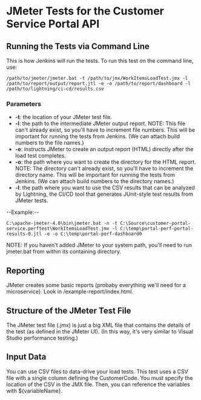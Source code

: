 # JMeter Tests for the Customer Service Portal API 

## Running the Tests via Command Line
This is how Jenkins will run the tests. To run this test on the command line, use:

```
/path/to/jmeter/jmeter.bat -t /path/to/jmx/WorkItemsLoadTest.jmx -l /path/to/report/output/report.jtl -e -o /path/to/report/dashboard -l /path/to/lightning/ci-cd/results.csv
```
### Parameters
* __-t__: the location of your JMeter test file.
* __-l__: the path to the intermediate JMeter output report. NOTE: This file can't already exist, so you'll have to increment file numbers. This will be important for running the tests from Jenkins. (We can attach build numbers to the file names.)
* __-e__: instructs JMeter to create an output report (HTML) directly after the load test completes.
* __-o__: the path where you want to create the directory for the HTML report. NOTE: The directory can't already exist, so you'll have to increment the directory name. This will be important for running the tests from Jenkins. (We can attach build numbers to the directory names.)
* __-l__: the path where you want to use the CSV results that can be analyzed by Lightning, the CI/CD tool that generates JUnit-style test results from JMeter tests.

--Example:--
```
C:\apache-jmeter-4.0\bin\jmeter.bat -n -t C:\Source\customer-portal-service.perftest\WorkItemsLoadTest.jmx -l C:\temp\portal-perf-portal-results-0.jtl -e -o C:\temp\portal-perf-dashboard0
```

NOTE: If you haven't added JMeter to your system path, you'll need to run jmeter.bat from within its containing directory.

## Reporting
JMeter creates some basic reports (probaby everything we'll need for a microservice). Look in /example-report/index.html. 

## Structure of the JMeter Test File
The JMeter test file (.jmx) is just a big XML file that contains the details of the test (as defined in the JMeter UI). (In this way, it's very similar to Visual Studio performance testing.)

## Input Data
You can use CSV files to data-drive your load tests. This test uses a CSV file with a single column defining the CustomerCode. You must specify the location of the CSV in the JMX file. Then, you can reference the variables with ${variableName}.
